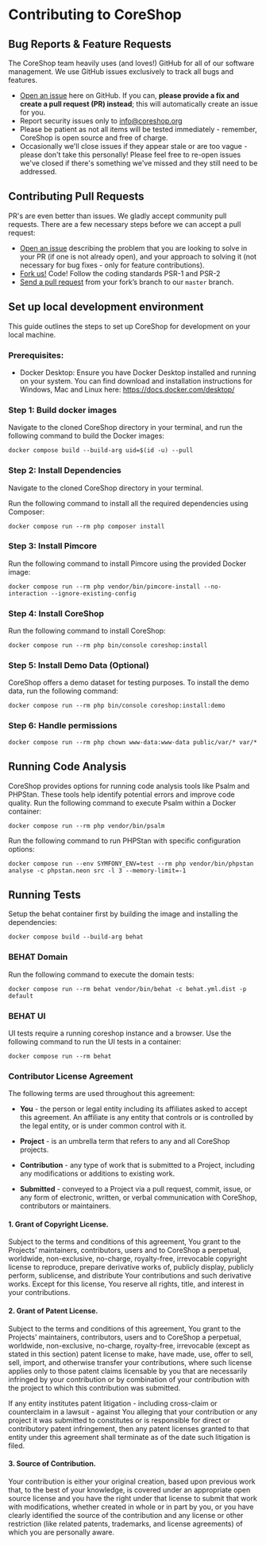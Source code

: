 # Contributing to CoreShop

## Bug Reports & Feature Requests
The CoreShop team heavily uses (and loves!) GitHub for all of our software management. 
We use GitHub issues exclusively to track all bugs and features.

* [Open an issue](https://github.com/coreshop/CoreShop/issues) here on GitHub. 
If you can, **please provide a fix and create a pull request (PR) instead**; this will automatically create an issue for you.
* Report security issues only to info@coreshop.org 
* Please be patient as not all items will be tested immediately - remember, CoreShop is open source and free of charge. 
* Occasionally we'll close issues if they appear stale or are too vague - please don't take this personally! 
Please feel free to re-open issues we've closed if there's something we've missed and they still need to be addressed.

## Contributing Pull Requests
PR's are even better than issues. 
We gladly accept community pull requests. 
There are a few necessary steps before we can accept a pull request:

* [Open an issue](https://github.com/coreshop/CoreShop/issues) describing the problem that you are looking to solve in 
your PR (if one is not already open), and your approach to solving it (not necessary for bug fixes - only for feature contributions). 
* [Fork us!](https://help.github.com/articles/fork-a-repo/) Code! Follow the coding standards PSR-1 and PSR-2
* [Send a pull request](https://help.github.com/articles/using-pull-requests/) from your fork’s branch to our `master` branch.

## Set up local development environment
This guide outlines the steps to set up CoreShop for development on your local machine.
### Prerequisites:
* Docker Desktop: Ensure you have Docker Desktop installed and running on your system. You can find download and installation instructions for Windows, Mac and Linux here: https://docs.docker.com/desktop/

### Step 1: Build docker images
Navigate to the cloned CoreShop directory in your terminal, and run the following command to build the Docker images:

```shell
docker compose build --build-arg uid=$(id -u) --pull
```

### Step 2: Install Dependencies 
Navigate to the cloned CoreShop directory in your terminal.

Run the following command to install all the required dependencies using Composer:
```shell
docker compose run --rm php composer install
```

### Step 3: Install Pimcore
Run the following command to install Pimcore using the provided Docker image:
```shell
docker compose run --rm php vendor/bin/pimcore-install --no-interaction --ignore-existing-config
```

### Step 4: Install CoreShop
Run the following command to install CoreShop:
```shell
docker compose run --rm php bin/console coreshop:install
```

### Step 5: Install Demo Data (Optional)
CoreShop offers a demo dataset for testing purposes. To install the demo data, run the following command:
```shell
docker compose run --rm php bin/console coreshop:install:demo
```

### Step 6: Handle permissions
```shell
docker compose run --rm php chown www-data:www-data public/var/* var/*
```
## Running Code Analysis
CoreShop provides options for running code analysis tools like Psalm and PHPStan. These tools help identify potential errors and improve code quality.
Run the following command to execute Psalm within a Docker container:

```shell
docker compose run --rm php vendor/bin/psalm
```

Run the following command to run PHPStan with specific configuration options:
```shell
docker compose run --env SYMFONY_ENV=test --rm php vendor/bin/phpstan analyse -c phpstan.neon src -l 3 --memory-limit=-1
```

## Running Tests

Setup the behat container first by building the image and installing the dependencies:

```shell
docker compose build --build-arg behat
```

### BEHAT Domain

Run the following command to execute the domain tests:

```shell
docker compose run --rm behat vendor/bin/behat -c behat.yml.dist -p default
```

### BEHAT UI

UI tests require a running coreshop instance and a browser. Use the following command to run the UI tests
in a container:

```shell
docker compose run --rm behat
```

### Contributor License Agreement
The following terms are used throughout this agreement:

* **You** - the person or legal entity including its affiliates asked to accept this agreement. An affiliate is any 
entity that controls or is controlled by the legal entity, or is under common control with it.

* **Project** - is an umbrella term that refers to any and all CoreShop projects.

* **Contribution** - any type of work that is submitted to a Project, including any modifications or additions to 
existing work.

* **Submitted** - conveyed to a Project via a pull request, commit, issue, or any form of electronic, written, or 
verbal communication with CoreShop, contributors or maintainers.

#### 1. Grant of Copyright License.
Subject to the terms and conditions of this agreement, You grant to the Projects’ maintainers, contributors, users and 
to CoreShop a perpetual, worldwide, non-exclusive, no-charge, royalty-free, irrevocable copyright license to reproduce, 
prepare derivative works of, publicly display, publicly perform, sublicense, and distribute Your contributions and such 
derivative works. Except for this license, You reserve all rights, title, and interest in your contributions.

#### 2. Grant of Patent License.
Subject to the terms and conditions of this agreement, You grant to the Projects’ maintainers, contributors, users and 
to CoreShop a perpetual, worldwide, non-exclusive, no-charge, royalty-free, irrevocable (except as stated in this section) 
patent license to make, have made, use, offer to sell, sell, import, and otherwise transfer your contributions, where 
such license applies only to those patent claims licensable by you that are necessarily infringed by your contribution 
or by combination of your contribution with the project to which this contribution was submitted. 

If any entity institutes patent litigation - including cross-claim or counterclaim in a lawsuit - against You alleging 
that your contribution or any project it was submitted to constitutes or is responsible for direct or contributory 
patent infringement, then any patent licenses granted to that entity under this agreement shall terminate as of the 
date such litigation is filed.

#### 3. Source of Contribution.
Your contribution is either your original creation, based upon previous work that, to the best of your knowledge, is 
covered under an appropriate open source license and you have the right under that license to submit that work with 
modifications, whether created in whole or in part by you, or you have clearly identified the source of the contribution 
and any license or other restriction (like related patents, trademarks, and license agreements) of which you are 
personally aware.
